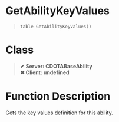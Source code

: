 # GetAbilityKeyValues
> `table GetAbilityKeyValues()`
# Class
> __✔ Server: CDOTABaseAbility__  
> __✖ Client: undefined__  
# Function Description
Gets the key values definition for this ability.
